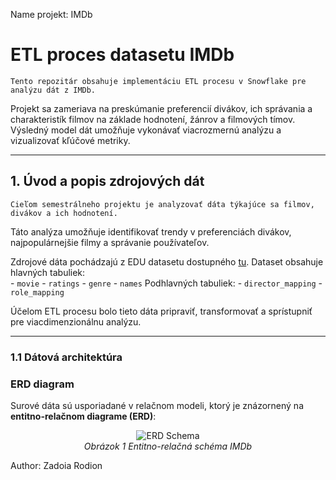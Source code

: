 Name projekt: IMDb 

# **ETL proces datasetu IMDb**
    Tento repozitár obsahuje implementáciu ETL procesu v Snowflake pre analýzu dát z IMDb.
Projekt sa zameriava na preskúmanie preferencií divákov, ich správania a charakteristík filmov na základe hodnotení, žánrov a filmových tímov. Výsledný model dát umožňuje vykonávať viacrozmernú analýzu a vizualizovať kľúčové metriky.

_______________________

## **1. Úvod a popis zdrojových dát**
    Cieľom semestrálneho projektu je analyzovať dáta týkajúce sa filmov, divákov a ich hodnotení.
Táto analýza umožňuje identifikovať trendy v preferenciách divákov, najpopulárnejšie filmy a správanie používateľov.

Zdrojové dáta pochádzajú z EDU datasetu dostupného [tu](https://edu.ukf.sk/mod/folder/view.php?id=252868). Dataset obsahuje
    hlavných tabuliek:          
        - `movie`
        - `ratings`
        - `genre`
        - `names`
    Podhlavných tabuliek:
        - `director_mapping`
        - `role_mapping`

Účelom ETL procesu bolo tieto dáta pripraviť, transformovať a sprístupniť pre viacdimenzionálnu analýzu.


_______________________


### **1.1 Dátová architektúra**

### **ERD diagram**
Surové dáta sú usporiadané v relačnom modeli, ktorý je znázornený na **entitno-relačnom diagrame (ERD)**:

<p align="center">
  <img src="..." alt="ERD Schema">
  <br>
  <em>Obrázok 1 Entitno-relačná schéma IMDb</em>
</p>


Author: Zadoia Rodion  